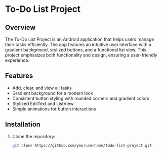 # To-Do List Project

## Overview

The To-Do List Project is an Android application that helps users manage their tasks efficiently. The app features an intuitive user interface with a gradient background, stylized buttons, and a functional list view. This project emphasizes both functionality and design, ensuring a user-friendly experience.

## Features

- Add, clear, and view all tasks
- Gradient background for a modern look
- Consistent button styling with rounded corners and gradient colors
- Stylized EditText and ListView
- Simple animations for button interactions

## Installation

1. Clone the repository:
   ```bash
   git clone https://github.com/yourusername/todo-list-project.git
